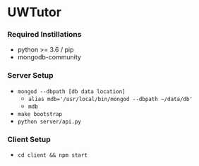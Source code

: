 # UWTutor

### Required Instillations
* python >= 3.6 / pip
* mongodb-community

### Server Setup
* `mongod --dbpath [db data location]`
    * `alias mdb='/usr/local/bin/mongod --dbpath ~/data/db'`
    * `mdb`
* `make bootstrap`
* `python server/api.py`

### Client Setup
* `cd client && npm start`
